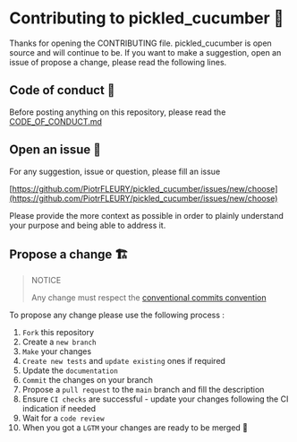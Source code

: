 # Contributing to pickled_cucumber 🎨

Thanks for opening the CONTRIBUTING file.
pickled_cucumber is open source and will continue to be.
If you want to make a suggestion, open an issue of propose a change, please read the following lines.

## Code of conduct 👥

Before posting anything on this repository, please read the [CODE_OF_CONDUCT.md](CODE_OF_CONDUCT.md)

## Open an issue 📝

For any suggestion, issue or question, please fill an issue

[https://github.com/PiotrFLEURY/pickled_cucumber/issues/new/choose](https://github.com/PiotrFLEURY/pickled_cucumber/issues/new/choose)

Please provide the more context as possible in order to plainly understand your purpose and being able to address it.

## Propose a change 🏗️

> NOTICE
>
> Any change must respect the [conventional commits convention](https://www.conventionalcommits.org/en/v1.0.0/)

To propose any change please use the following process :

1. `Fork` this repository
2. Create a `new branch`
3. `Make` your changes
4. `Create new tests` and `update existing` ones if required
5. Update the `documentation`
6. `Commit` the changes on your branch
7. Propose a `pull request` to the `main` branch and fill the description
8. Ensure `CI checks` are successful - update your changes following the CI indication if needed
9. Wait for a `code review`
10. When you got a `LGTM` your changes are ready to be merged 🎉

